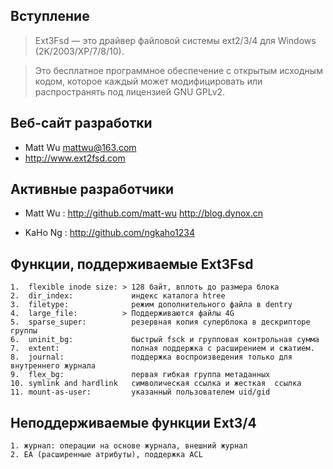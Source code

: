 Вступление
------------

> Ext3Fsd — это драйвер файловой системы ext2/3/4 для Windows (2K/2003/XP/7/8/10).

> Это бесплатное программное обеспечение с открытым исходным кодом, которое каждый может модифицировать или распространять под лицензией GNU GPLv2.

    
Веб-сайт разработки
-------------------

- Matt Wu <mattwu@163.com>
- http://www.ext2fsd.com


Активные разработчики
-----------------

-   Matt Wu : http://github.com/matt-wu
              http://blog.dynox.cn

-   KaHo Ng : http://github.com/ngkaho1234


Функции, поддерживаемые Ext3Fsd
-----------------------------
    1.  flexible inode size: > 128 байт, вплоть до размера блока
    2.  dir_index:             индекс каталога htree
    3.  filetype:              режим дополнительного файла в dentry
    4.  large_file:          > Поддерживаются файлы 4G
    5.  sparse_super:          резервная копия суперблока в дескрипторе группы
    6.  uninit_bg:             быстрый fsck и групповая контрольная сумма
    7.  extent:                полная поддержка с расширением и сжатием.
    8.  journal:               поддержка воспроизведения только для внутреннего журнала
    9.  flex_bg:               первая гибкая группа метаданных
    10. symlink and hardlink   символическая ссылка и жесткая  ссылка
    11. mount-as-user:         указанный пользователем uid/gid 

Неподдерживаемые функции Ext3/4
---------------------------

    1. журнал: операции на основе журнала, внешний журнал
    2. EA (расширенные атрибуты), поддержка ACL
